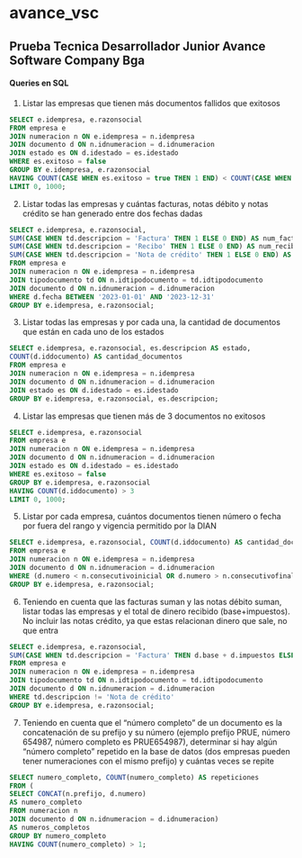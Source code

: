 # avance_vsc
## Prueba Tecnica Desarrollador Junior Avance Software Company Bga
#### Queries en SQL
1. Listar las empresas que tienen más documentos fallidos que exitosos
``` sql
SELECT e.idempresa, e.razonsocial 
FROM empresa e 
JOIN numeracion n ON e.idempresa = n.idempresa 
JOIN documento d ON n.idnumeracion = d.idnumeracion
JOIN estado es ON d.idestado = es.idestado 
WHERE es.exitoso = false
GROUP BY e.idempresa, e.razonsocial 
HAVING COUNT(CASE WHEN es.exitoso = true THEN 1 END) < COUNT(CASE WHEN es.exitoso = false THEN 1 END) 
LIMIT 0, 1000;
```

2. Listar todas las empresas y cuántas facturas, notas débito y notas crédito se han generado entre dos fechas dadas
``` sql
SELECT e.idempresa, e.razonsocial,
SUM(CASE WHEN td.descripcion = 'Factura' THEN 1 ELSE 0 END) AS num_facturas,
SUM(CASE WHEN td.descripcion = 'Recibo' THEN 1 ELSE 0 END) AS num_recibos,
SUM(CASE WHEN td.descripcion = 'Nota de crédito' THEN 1 ELSE 0 END) AS num_notas_credito
FROM empresa e
JOIN numeracion n ON e.idempresa = n.idempresa
JOIN tipodocumento td ON n.idtipodocumento = td.idtipodocumento
JOIN documento d ON n.idnumeracion = d.idnumeracion
WHERE d.fecha BETWEEN '2023-01-01' AND '2023-12-31'
GROUP BY e.idempresa, e.razonsocial;
```

3. Listar todas las empresas y por cada una, la cantidad de documentos que están en cada uno de los estados
``` sql
SELECT e.idempresa, e.razonsocial, es.descripcion AS estado,
COUNT(d.iddocumento) AS cantidad_documentos
FROM empresa e
JOIN numeracion n ON e.idempresa = n.idempresa
JOIN documento d ON n.idnumeracion = d.idnumeracion
JOIN estado es ON d.idestado = es.idestado
GROUP BY e.idempresa, e.razonsocial, es.descripcion;
```

4. Listar las empresas que tienen más de 3 documentos no exitosos
```sql
SELECT e.idempresa, e.razonsocial 
FROM empresa e 
JOIN numeracion n ON e.idempresa = n.idempresa 
JOIN documento d ON n.idnumeracion = d.idnumeracion
JOIN estado es ON d.idestado = es.idestado
WHERE es.exitoso = false
GROUP BY e.idempresa, e.razonsocial 
HAVING COUNT(d.iddocumento) > 3
LIMIT 0, 1000;
```

5. Listar por cada empresa, cuántos documentos tienen número o fecha por fuera del rango y vigencia permitido por la DIAN
```sql
SELECT e.idempresa, e.razonsocial, COUNT(d.iddocumento) AS cantidad_documentos_fuera_de_rango
FROM empresa e
JOIN numeracion n ON e.idempresa = n.idempresa
JOIN documento d ON n.idnumeracion = d.idnumeracion
WHERE (d.numero < n.consecutivoinicial OR d.numero > n.consecutivofinal) OR (d.fecha < n.vigenciainicial OR d.fecha > n.vigenciafinal)
GROUP BY e.idempresa, e.razonsocial;
```

6. Teniendo en cuenta que las facturas suman y las notas débito suman, listar todas las empresas y el total de dinero recibido (base+impuestos). No incluir las notas crédito, ya que estas relacionan dinero que sale, no que entra
```sql
SELECT e.idempresa, e.razonsocial, 
SUM(CASE WHEN td.descripcion = 'Factura' THEN d.base + d.impuestos ELSE 0 END) AS total_dinero_recibido
FROM empresa e
JOIN numeracion n ON e.idempresa = n.idempresa
JOIN tipodocumento td ON n.idtipodocumento = td.idtipodocumento
JOIN documento d ON n.idnumeracion = d.idnumeracion
WHERE td.descripcion != 'Nota de crédito'
GROUP BY e.idempresa, e.razonsocial;
```

7. Teniendo en cuenta que el “número completo” de un documento es la concatenación de su prefijo y su número (ejemplo prefijo PRUE, número 654987, número completo es PRUE654987), determinar si hay algún “número completo” repetido en la base de datos (dos empresas pueden tener numeraciones con el mismo prefijo) y cuántas veces se repite
```sql
SELECT numero_completo, COUNT(numero_completo) AS repeticiones
FROM ( 
SELECT CONCAT(n.prefijo, d.numero) 
AS numero_completo
FROM numeracion n
JOIN documento d ON n.idnumeracion = d.idnumeracion) 
AS numeros_completos
GROUP BY numero_completo
HAVING COUNT(numero_completo) > 1;
```
